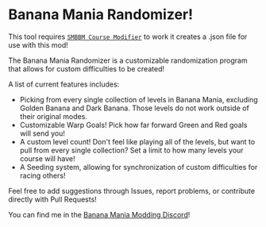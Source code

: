 # Banana Mania Randomizer!

This tool requires [`SMBBM Course Modifier`](https://gamebanana.com/tools/9723) to work it creates a .json file for use with this mod!

The Banana Mania Randomizer is a customizable randomization program that allows for custom difficulties to be created!

A list of current features includes:
- Picking from every single collection of levels in Banana Mania, excluding Golden Banana and Dark Banana. Those levels do not work outside of their original modes.
- Customizable Warp Goals! Pick how far forward Green and Red goals will send you!
- A custom level count! Don't feel like playing all of the levels, but want to pull from every single collection? Set a limit to how many levels your course will have!
- A Seeding system, allowing for synchronization of custom difficulties for racing others! 

Feel free to add suggestions through Issues, report problems, or contribute directly with Pull Requests!

You can find me in the [Banana Mania Modding Discord](https://discord.gg/dbNTKSU2Rt)!

